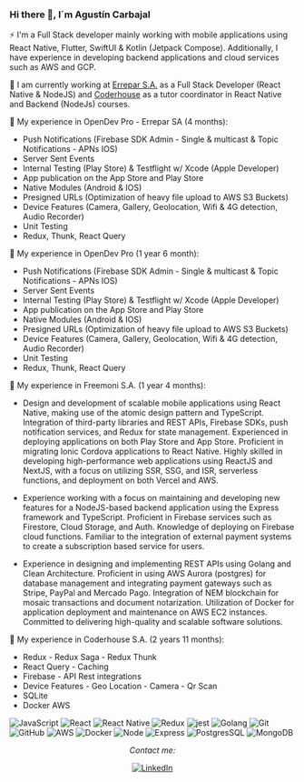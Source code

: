 ### Hi there 👋, I´m Agustín Carbajal    
   
⚡ I'm a Full Stack developer mainly working with mobile applications using React Native, Flutter, SwiftUI & Kotlin (Jetpack Compose). Additionally, I have experience in developing backend applications and cloud services such as AWS and GCP.

🔭 I am currently working at [Errepar S.A.](https://www.linkedin.com/company/errepar// "Errepar S.A.") as a Full Stack Developer (React Native & NodeJS) and [Coderhouse](https://www.linkedin.com/school/coderhouse// "Coderhouse") as a tutor coordinator in React Native and Backend (NodeJs) courses. 

🌱 My experience in OpenDev Pro - Errepar SA (4 months): 

- Push Notifications (Firebase SDK Admin - Single & multicast & Topic Notifications - APNs IOS)
- Server Sent Events
- Internal Testing (Play Store) & Testflight w/ Xcode (Apple Developer)
- App publication on the App Store and Play Store
- Native Modules (Android & IOS)
- Presigned URLs (Optimization of heavy file upload to AWS S3 Buckets)
- Device Features (Camera, Gallery, Geolocation, Wifi & 4G detection, Audio Recorder)
- Unit Testing
- Redux, Thunk, React Query

🌱 My experience in OpenDev Pro (1 year 6 month): 

- Push Notifications (Firebase SDK Admin - Single & multicast & Topic Notifications - APNs IOS)
- Server Sent Events
- Internal Testing (Play Store) & Testflight w/ Xcode (Apple Developer)
- App publication on the App Store and Play Store
- Native Modules (Android & IOS)
- Presigned URLs (Optimization of heavy file upload to AWS S3 Buckets)
- Device Features (Camera, Gallery, Geolocation, Wifi & 4G detection, Audio Recorder)
- Unit Testing
- Redux, Thunk, React Query

🌱 My experience in Freemoni S.A. (1 year 4 months):

  - Design and development of scalable mobile applications using React Native, making use of the atomic design pattern and TypeScript. Integration of   third-party libraries and REST APIs, Firebase SDKs, push notification services, and Redux for state management. Experienced in deploying applications on both Play Store and App Store. Proficient in migrating Ionic Cordova applications to React Native. Highly skilled in developing high-performance web applications using ReactJS and NextJS, with a focus on utilizing SSR, SSG, and ISR, serverless functions, and deployment on both Vercel and AWS.
  
  - Experience working with a focus on maintaining and developing new features for a NodeJS-based backend application using the Express framework and TypeScript. Proficient in Firebase services such as Firestore, Cloud Storage, and Auth. Knowledge of deploying on Firebase cloud functions. Familiar to the integration of external payment systems to create a subscription based service for users.
  
  - Experience in designing and implementing REST APIs using Golang and Clean Architecture. Proficient in using AWS Aurora (postgres) for database management and integrating payment gateways such as Stripe, PayPal and Mercado Pago. Integration of NEM blockchain for mosaic transactions and document notarization. Utilization of Docker for application deployment and maintenance on AWS EC2 instances. Committed to delivering high-quality and scalable software solutions.
  
 
🌱 My experience in Coderhouse S.A. (2 years 11 months):

- Redux - Redux Saga - Redux Thunk
- React Query - Caching
- Firebase - API Rest integrations
- Device Features - Geo Location - Camera - Qr Scan 
- SQLite
- Docker AWS 

![JavaScript](https://img.shields.io/badge/-JavaScript-%23F7DF1C?style=flat-square&logo=javascript&logoColor=000000&labelColor=%23F7DF1C&color=%23FFCE5A)
![React](https://img.shields.io/badge/-React-61DAFB?style=flat-square&logo=react&logoColor=ffffff)
![React Native](https://img.shields.io/badge/React_Native-282C34?logo=react&logoColor=61DAFB)
![Redux](https://img.shields.io/badge/-Redux-%23764ABC)
![jest](https://img.shields.io/badge/-jest-%23b73c0e)
![Golang](https://img.shields.io/badge/-Golang-blue)
![Git](https://img.shields.io/badge/-Git-%23F05032?style=flat-square&logo=git&logoColor=%23ffffff)
![GitHub](https://img.shields.io/badge/-GitHub-181717?style=flat-square&logo=github)
![AWS](https://img.shields.io/badge/-AWS-yellow)
![Docker](https://img.shields.io/badge/-Docker-blue)
![Node](https://img.shields.io/badge/-Node-brightgreen)
![Express](https://img.shields.io/badge/-Express-brightgreen)
![PostgresSQL](https://img.shields.io/badge/-PostgresSQL-red)
![MongoDB](https://img.shields.io/badge/-MongoDB-brightgreen)

<div align="center">

<i>Contact me:</i><br>

<a href="https://www.linkedin.com/in/agustin-carbajal/" target="_blank"><img src="https://img.shields.io/badge/LinkedIn-%230077B5.svg?&style=flat-square&logo=linkedin&logoColor=white" alt="LinkedIn"></a>


</div>

                                                   
